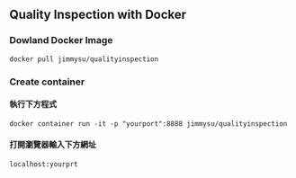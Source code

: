 ## Quality Inspection with Docker

### Dowland Docker Image

```
docker pull jimmysu/qualityinspection
```

### Create container
#### 執行下方程式
```
docker container run -it -p "yourport":8888 jimmysu/qualityinspection
```
#### 打開瀏覽器輸入下方網址
```
localhost:yourprt
```
